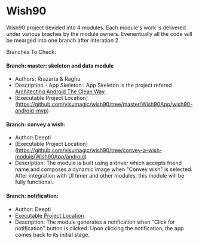 # Wish90

Wish90 project devided into 4 modules. Each module's work is delivered under various braches by the module owners. 
Evenentually all the code will be mearged into one branch after interation 2. 

Branches To Check:
#### Branch: master: skeleton and data module 
+ Authors: Rrazarta & Raghu
+ Description - App Skeleton : App Skeleton is the project refered [Architecting Android The Clean Way](http://fernandocejas.com/2014/09/03/architecting-android-the-clean-way/). 
+ [Executable Project Location] (https://github.com/visumagic/wish90/tree/master/Wish90App/wish90-android-mvp)

#### Branch: convey a wish:  
+ Author: Deepti
+ [Executable Project Location] (https://github.com/visumagic/wish90/tree/convey-a-wish-module/Wish90App/android)
+ Description: 
The module is built using a driver which accepts friend name and composes a dynamic image when "Convey wish" is selected. After integration with UI timer and other modules, this module will be fully functional. 

#### Branch: notification:  
+ Author: Deepti
+ [Executable Project Location](https://github.com/visumagic/wish90/tree/notifications-module/Wish90App/android)
+ Description:
The module generates a notification when "Click for notification" button is clicked. Upon clicking the notification, the app comes back to its initial stage.

